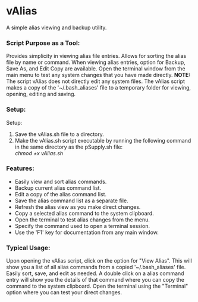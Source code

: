 # vAlias
A simple alias viewing and backup utility.

### Script Purpose as a Tool:
Provides simplicity in viewing alias file entries. Allows for sorting the alias file by name or command. When viewing alias entries, option for Backup, Save As, and Edit Copy are available. Open the terminal window from the main menu to test any system changes that you have made directly. **NOTE:** The script vAlias does not directly edit any system files. The vAlias script makes a copy of the '~/.bash_aliases' file to a temporary folder for viewing, opening, editing and saving. 


### Setup:
Setup:
1) Save the vAlias.sh file to a directory.
2) Make the vAlias.sh script executable by running the following command in the same directory as the pSupply.sh file:<br/>
_chmod +x vAlias.sh_

### Features:
- Easily view and sort alias commands.
- Backup current alias command list.
- Edit a copy of the alias command list.
- Save the alias command list as a separate file.
- Refresh the alias view as you make direct changes.
- Copy a selected alias command to the system clipboard.
- Open the terminal to test alias changes from the menu.
- Specify the command used to open a terminal session.
- Use the 'F1' key for documentation from any main window.

### Typical Usage:
Upon opening the vAlias script, click on the option for "View Alias". This will show you a list of all alias commands from a copied '~/.bash_aliases' file. Easily sort, save, and edit as needed. A double click on a alias command entry will show you the details of that command where you can copy the command to the system clipboard. Open the terminal using the "Terminal" option where you can test your direct changes.

